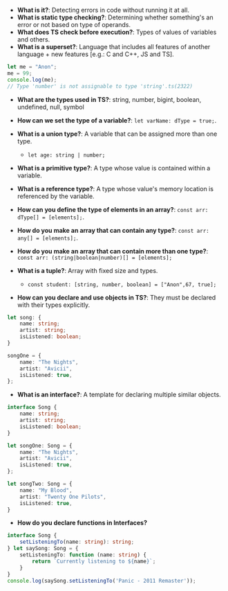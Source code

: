 - **What is it?**: Detecting errors in code without running it at all.
- **What is static type checking?**: Determining whether something's an error or not based on type of operands.
- **What does TS check before execution?**: Types of values of variables and others.
- **What is a superset?**: Language that includes all features of another language + new features [e.g.: C and C++, JS and TS].

```ts
let me = "Anon";
me = 99;
console.log(me);
// Type 'number' is not assignable to type 'string'.ts(2322)
```
- **What are the types used in TS?**: string, number, bigint, boolean, undefined, null, symbol
- **How can we set the type of a variable?**: ``let varName: dType = true;``.
- **What is a union type?**: A variable that can be assigned more than one type. 
	- ``let age: string | number;``

- **What is a primitive type?**: A type whose value is contained within a variable.
- **What is a reference type?**: A type whose value's memory location is referenced by the variable.

- **How can you define the type of elements in an array?**: ``const arr: dType[] = [elements];``.
- **How do you make an array that can contain any type?**: ``const arr: any[] = [elements];``.
- **How do you make an array that can contain more than one type?**: ``const arr: (string|boolean|number)[] = [elements];``

- **What is a tuple?**: Array with fixed size and types.
	- ``const student: [string, number, boolean] = ["Anon",67, true];``
- **How can you declare and use objects in TS?**: They must be declared with their types explicitly.

```ts
let song: {
	name: string;
	artist: string;
	isListened: boolean;
}

songOne = {
	name: "The Nights",
	artist: "Avicii",
	isListened: true,
};
```
- **What is an interface?**: A template for declaring multiple similar objects.

```ts
interface Song {
	name: string;
	artist: string;
	isListened: boolean;
}

let songOne: Song = {
	name: "The Nights",
	artist: "Avicii",
	isListened: true,
};

let songTwo: Song = {
	name: "My Blood",
	artist: "Twenty One Pilots",
	isListened: true,
}
```
- **How do you declare functions in Interfaces?**

```ts
interface Song {
	setListeningTo(name: string): string;
} let saySong: Song = {
	setListeningTo: function (name: string) {
		return `Currently listening to ${name}`;
	}
}
console.log(saySong.setListeningTo('Panic - 2011 Remaster'));
```
